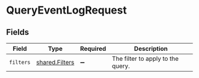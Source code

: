 # QueryEventLogRequest


## Fields

| Field                                            | Type                                             | Required                                         | Description                                      |
| ------------------------------------------------ | ------------------------------------------------ | ------------------------------------------------ | ------------------------------------------------ |
| `filters`                                        | [shared.Filters](../../models/shared/filters.md) | :heavy_minus_sign:                               | The filter to apply to the query.                |